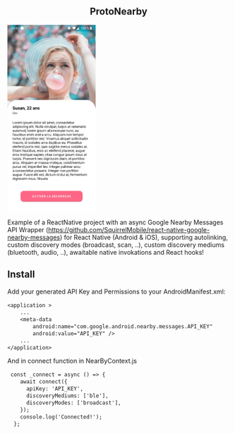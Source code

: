 <p align="center">
  <h2 align="center">ProtoNearby</h2>
</p>
<img src="./screens/screen2.jpg" width="200" />

Example of a ReactNative project with an async Google Nearby Messages API Wrapper (https://github.com/SquirrelMobile/react-native-google-nearby-messages) for React Native (Android & iOS), supporting autolinking, custom discovery modes (broadcast, scan, ..), custom discovery mediums (bluetooth, audio, ..), awaitable native invokations and React hooks!

## Install

Add your generated API Key and Permissions to your AndroidManifest.xml:

```
<application >
    ...
    <meta-data
        android:name="com.google.android.nearby.messages.API_KEY"
        android:value="API_KEY" />
    ...
</application>
```

And in connect function in NearByContext.js

```
 const _connect = async () => {
    await connect({
      apiKey: 'API_KEY',
      discoveryMediums: ['ble'],
      discoveryModes: ['broadcast'],
    });
    console.log('Connected!');
  };
```
